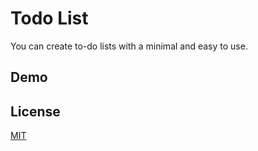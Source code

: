 # Todo List

You can create to-do lists with a minimal and easy to use.

## Demo



## License

[MIT](https://github.com/erensarac/todo-list/blob/main/LICENSE)
